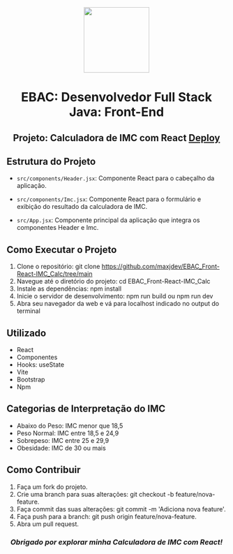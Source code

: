 <div align="center">
  <img src="https://i.postimg.cc/3xbR5F7H/rounded-in-photoretrica.png" width="150">
  
  # EBAC: Desenvolvedor Full Stack Java: Front-End

## Projeto: Calculadora de IMC com React <a href="https://ebac-front-react-imc-calc.vercel.app/">Deploy</a>
</div>

## Estrutura do Projeto

- `src/components/Header.jsx`: Componente React para o cabeçalho da aplicação.

- `src/components/Imc.jsx`: Componente React para o formulário e exibição do resultado da calculadora de IMC.

- `src/App.jsx`: Componente principal da aplicação que integra os componentes Header e Imc.


## Como Executar o Projeto

1. Clone o repositório: git clone https://github.com/maxjdev/EBAC_Front-React-IMC_Calc/tree/main
2. Navegue até o diretório do projeto: cd EBAC_Front-React-IMC_Calc
3. Instale as dependências: npm install
4. Inicie o servidor de desenvolvimento: npm run build ou npm run dev
5. Abra seu navegador da web e vá para localhost indicado no output do terminal

## Utilizado

- React
- Componentes
- Hooks: useState
- Vite
- Bootstrap
- Npm

## Categorias de Interpretação do IMC

- Abaixo do Peso: IMC menor que 18,5
- Peso Normal: IMC entre 18,5 e 24,9
- Sobrepeso: IMC entre 25 e 29,9
- Obesidade: IMC de 30 ou mais

## Como Contribuir

1. Faça um fork do projeto.
2. Crie uma branch para suas alterações: git checkout -b feature/nova-feature.
3. Faça commit das suas alterações: git commit -m 'Adiciona nova feature'.
4. Faça push para a branch: git push origin feature/nova-feature.
5. Abra um pull request.

<h3 align="center">
  <i>Obrigado por explorar minha Calculadora de IMC com React!</i>
</h3>
